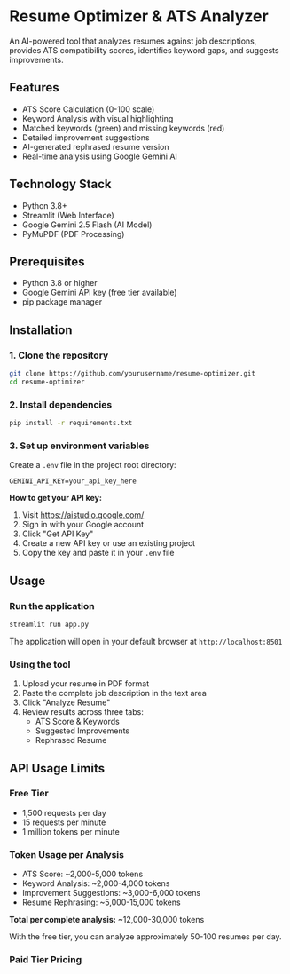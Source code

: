 # Resume Optimizer & ATS Analyzer

An AI-powered tool that analyzes resumes against job descriptions, provides ATS compatibility scores, identifies keyword gaps, and suggests improvements.

## Features

- ATS Score Calculation (0-100 scale)
- Keyword Analysis with visual highlighting
- Matched keywords (green) and missing keywords (red)
- Detailed improvement suggestions
- AI-generated rephrased resume version
- Real-time analysis using Google Gemini AI

## Technology Stack

- Python 3.8+
- Streamlit (Web Interface)
- Google Gemini 2.5 Flash (AI Model)
- PyMuPDF (PDF Processing)

## Prerequisites

- Python 3.8 or higher
- Google Gemini API key (free tier available)
- pip package manager

## Installation

### 1. Clone the repository
```bash
git clone https://github.com/yourusername/resume-optimizer.git
cd resume-optimizer
```

### 2. Install dependencies
```bash
pip install -r requirements.txt
```

### 3. Set up environment variables

Create a `.env` file in the project root directory:
```
GEMINI_API_KEY=your_api_key_here
```

**How to get your API key:**

1. Visit https://aistudio.google.com/
2. Sign in with your Google account
3. Click "Get API Key"
4. Create a new API key or use an existing project
5. Copy the key and paste it in your `.env` file

## Usage

### Run the application
```bash
streamlit run app.py
```

The application will open in your default browser at `http://localhost:8501`

### Using the tool

1. Upload your resume in PDF format
2. Paste the complete job description in the text area
3. Click "Analyze Resume"
4. Review results across three tabs:
   - ATS Score & Keywords
   - Suggested Improvements
   - Rephrased Resume

## API Usage Limits

### Free Tier
- 1,500 requests per day
- 15 requests per minute
- 1 million tokens per minute

### Token Usage per Analysis
- ATS Score: ~2,000-5,000 tokens
- Keyword Analysis: ~2,000-4,000 tokens
- Improvement Suggestions: ~3,000-6,000 tokens
- Resume Rephrasing: ~5,000-15,000 tokens

**Total per complete analysis:** ~12,000-30,000 tokens

With the free tier, you can analyze approximately 50-100 resumes per day.

### Paid Tier Pricing
